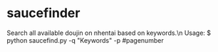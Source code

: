 # saucefinder
Search all available doujin on nhentai based on keywords.\n
Usage:
 $ python saucefind.py -q "Keywords" -p #pagenumber
